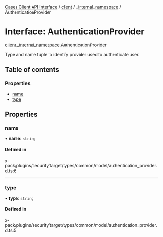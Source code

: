 [Cases Client API Interface](../README.md) / [client](../modules/client.md) / [\_internal\_namespace](../modules/client._internal_namespace.md) / AuthenticationProvider

# Interface: AuthenticationProvider

[client](../modules/client.md).[_internal_namespace](../modules/client._internal_namespace.md).AuthenticationProvider

Type and name tuple to identify provider used to authenticate user.

## Table of contents

### Properties

- [name](client._internal_namespace.AuthenticationProvider.md#name)
- [type](client._internal_namespace.AuthenticationProvider.md#type)

## Properties

### name

• **name**: `string`

#### Defined in

x-pack/plugins/security/target/types/common/model/authentication_provider.d.ts:6

___

### type

• **type**: `string`

#### Defined in

x-pack/plugins/security/target/types/common/model/authentication_provider.d.ts:5
